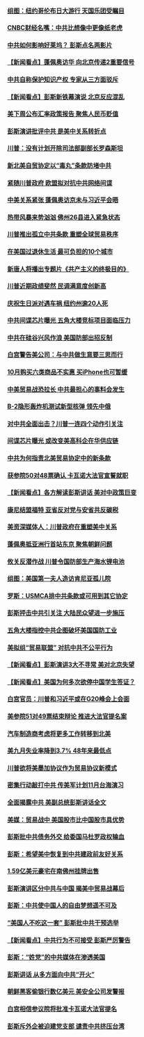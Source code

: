 #### [组图：纽约哥伦布日大游行 天国乐团受瞩目](../pages/nsc412/n10770597.md?t=10090632) 

#### [CNBC财经名嘴：中共比想像中更像纸老虎](../pages/nsc412/n10770794.md?t=10090632) 

#### [中共如何影响好莱坞？ 彭斯点名两影片](../pages/nsc412/n10751048.md?t=10090632) 

#### [【新闻看点】蓬佩奥访华 向北京传递2重要信号](../pages/nsc412/n10770311.md?t=10090632) 

#### [中共自称保护知识产权 专家从三方面驳斥](../pages/nsc412/n10770284.md?t=10090632) 

#### [【新闻看点】彭斯新铁幕演说 北京反应混乱](../pages/nsc412/n10770106.md?t=10090632) 

#### [美下周公布汇率政策报告 聚焦人民币贬值](../pages/nsc412/n10770338.md?t=10090632) 

#### [彭斯演讲批评中共 是美中关系转折点](../pages/nsc412/n10770135.md?t=10090632) 

#### [川普：没有计划开除司法部副部长罗森斯坦](../pages/nsc412/n10770158.md?t=10090632) 

#### [新北美自贸协定以“毒丸”条款防堵中共](../pages/nsc412/n10770165.md?t=10090632) 

#### [紧随川普政府 欧盟拟对抗中共网络间谍](../pages/nsc412/n10770155.md?t=10090632) 

#### [中美关系紧张 蓬佩奥访京未与习近平会晤](../pages/nsc412/n10770076.md?t=10090632) 

#### [热带风暴来势汹汹 佛州26县进入紧急状态](../pages/nsc412/n10769706.md?t=10090632) 

#### [川普推出孤立中共条款 重塑全球贸易秩序](../pages/nsc412/n10767738.md?t=10090632) 

#### [在美国过退休生活 最可负担的10个城市](../pages/nsc412/n10765527.md?t=10090632) 

#### [新唐人将播出专题片《共产主义的终极目的》](../pages/nsc412/n10767004.md?t=10090632) 

#### [川普近期政绩斐然 民调满意度创新高](../pages/nsc412/n10767124.md?t=10090632) 

#### [庆祝生日派对遇车祸 纽约州逾20人死](../pages/nsc412/n10767006.md?t=10090632) 

#### [中共间谍芯片曝光 五角大楼竞标项目面临压力](../pages/nsc412/n10767062.md?t=10090632) 

#### [中共在硅谷兴风作浪 美国防部出招反制](../pages/nsc412/n10766985.md?t=10090632) 

#### [白宫警告美公司：与中共做生意要三思而行](../pages/nsc412/n10766026.md?t=10090632) 

#### [10月购买六类商品不实惠 买iPhone也可暂缓](../pages/nsc412/n10764637.md?t=10090632) 

#### [中美贸易战恐拉长 中共最担心的事料会发生](../pages/nsc412/n10765864.md?t=10090632) 

#### [B-2隐形轰炸机测试新型核弹 领先中俄](../pages/nsc412/n10764610.md?t=10090632) 

#### [对中共全面出击？川普一连四个动作引关注](../pages/nsc412/n10765620.md?t=10090632) 

#### [间谍芯片曝光 或改变美高科企在华供应链](../pages/nsc412/n10765631.md?t=10090632) 

#### [中共为何指责北美贸易协定中的新条款](../pages/nsc412/n10764045.md?t=10090632) 

#### [获参院50对48票确认 卡瓦诺大法官宣誓就职](../pages/nsc412/n10765530.md?t=10090632) 

#### [【新闻看点】各方解读彭斯讲话 美对中政策巨变](../pages/nsc412/n10765366.md?t=10090632) 

#### [康尼结盟福特 亚省反对党与安省共反碳税](../pages/nsc412/n10765623.md?t=10090632) 

#### [美资深媒体人：川普政府在重塑美中关系](../pages/nsc412/n10764264.md?t=10090632) 

#### [蓬佩奥抵亚洲行首站东京 聚焦朝鲜问题](../pages/nsc412/n10765171.md?t=10090632) 

#### [攸关反潜作战 川普令国防部生产海水锂电池](../pages/nsc412/n10765089.md?t=10090632) 

#### [组图：美国第一夫人造访肯尼亚孤儿院](../pages/nsc412/n10764950.md?t=10090632) 

#### [罗斯：USMCA排中共条款或可用到其它协定](../pages/nsc412/n10764388.md?t=10090632) 

#### [彭斯抨击中共引关注 大陆民众望进一步施压](../pages/nsc412/n10764345.md?t=10090632) 

#### [五角大楼指控中共企图破坏美国国防工业](../pages/nsc412/n10763942.md?t=10090632) 

#### [美拟组“贸易联盟” 对抗中共不公平行为](../pages/nsc412/n10764268.md?t=10090632) 

#### [【新闻看点】彭斯演讲3大不寻常 美对北京失望](../pages/nsc412/n10764060.md?t=10090632) 

#### [【新闻看点】美国为何多次欲停中国学生签证？](../pages/nsc412/n10763657.md?t=10090632) 

#### [白宫官员：川普和习近平或在G20峰会上会面](../pages/nsc412/n10764121.md?t=10090632) 

#### [美参院51对49票结束辩论 推进大法官提名案](../pages/nsc412/n10763808.md?t=10090632) 

#### [汽车制造商考虑将更多工作转移到北美](../pages/nsc412/n10763718.md?t=10090632) 

#### [美九月失业率降到3.7% 48年来最低点](../pages/nsc412/n10763563.md?t=10090632) 

#### [川普欲将美墨加协议作为贸易协议新模式](../pages/nsc412/n10763656.md?t=10090632) 

#### [密集行动敲打中共 传美军计划11月台海演习](../pages/nsc412/n10762348.md?t=10090632) 

#### [全面揭露中共 美副总统彭斯讲话全文](../pages/nsc412/n10762304.md?t=10090632) 

#### [美媒：贸易战中 美国股市比中国股市具优势](../pages/nsc412/n10762779.md?t=10090632) 

#### [彭斯批中共债务外交 给委国马杜罗政权输血](../pages/nsc412/n10762269.md?t=10090632) 

#### [彭斯：希望美中恢复到中共建政前友好关系](../pages/nsc412/n10761924.md?t=10090632) 

#### [1.59亿美元豪宅在南佛州挂牌出售](../pages/nsc412/n10762009.md?t=10090632) 

#### [彭斯演讲区分中共与中国 揭美中贸易战幕后](../pages/nsc412/n10761289.md?t=10090632) 

#### [彭斯：中共使中国人的自由梦想遥不可及](../pages/nsc412/n10761634.md?t=10090632) 

#### [“美国人不吃这一套” 彭斯批中共干预选举](../pages/nsc412/n10760952.md?t=10090632) 

#### [【新闻看点】中共行为不可接受 彭斯严厉警告](../pages/nsc412/n10761342.md?t=10090632) 

#### [彭斯：“姓党”的中共媒体在渗透美国](../pages/nsc412/n10761606.md?t=10090632) 

#### [彭斯讲话 从多方面向中共“开火”](../pages/nsc412/n10760650.md?t=10090632) 

#### [朝鲜黑客偷银行数亿美元 美安全公司发警报](../pages/nsc412/n10761499.md?t=10090632) 

#### [白宫相信参议院将批准卡瓦诺大法官提名](../pages/nsc412/n10761147.md?t=10090632) 

#### [彭斯斥外企被迫建党支部 谴责中共挤压台湾](../pages/nsc412/n10761443.md?t=10090632) 

